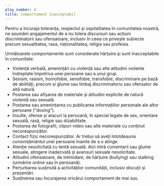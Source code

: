 ```yaml
---
play_number: 4
title: Comportament inacceptabil
---
```

Pentru a încuraja toleranța, respectul și ospitalitatea în comunitatea noastră, ne asumăm angajamentul de a nu tolera discursuri sau acțiuni discriminatorii sau ofensatoare, inclusiv în ceea ce privește subiecte precum sexualitatea, rasa, naționalitatea, religia sau profesia. 

Următoarele comportamente sunt considerate hărțuire și sunt inacceptabile în comunitate:
- Violență verbală, amenințări cu violență sau alte atitudini violente îndreptate împotriva unei persoane sau a unui grup.
- Sexism, rasism, homofobie, xenofobie, transfobie, discriminare pe bază de abilități, precum și glume sau limbaj discriminatoriu sau ofensator de altă natură.
- Postarea sau afișarea de materiale și atitudini explicite de natură violentă sau sexuală.
- Postarea sau amenințarea cu publicarea informațiilor personale ale altor persoane ("doxing").
- Insulte, ofense și atacuri la persoană, în special legate de sex, orientare sexuală, rasă, religie sau dizabilitate.
- Postarea de fotografii, clipuri video sau alte materiale cu conținut necorespunzător.
- Contact fizic necorespunzător. Ar trebui să aveți întotdeauna consimțământul unei persoane înainte de a o atinge.
- Atenție nesolicitată cu tentă sexuală. Aici intră comentarii sau glume sexuale, atingere inadecvată și avansuri sexuale nesolicitate.
- Atitudini ofensatoare, de intimidare, de hărțuire (bullying) sau stalking (urmărire online sau în persoană).
- Perturbarea susținută a activităților comunității, inclusiv discuții și prezentări.
- Susținerea sau încurajarea oricărui comportament de mai sus.


